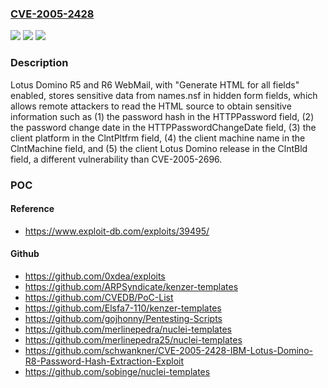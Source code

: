### [CVE-2005-2428](https://cve.mitre.org/cgi-bin/cvename.cgi?name=CVE-2005-2428)
![](https://img.shields.io/static/v1?label=Product&message=n%2Fa&color=blue)
![](https://img.shields.io/static/v1?label=Version&message=n%2Fa&color=blue)
![](https://img.shields.io/static/v1?label=Vulnerability&message=n%2Fa&color=brighgreen)

### Description

Lotus Domino R5 and R6 WebMail, with "Generate HTML for all fields" enabled, stores sensitive data from names.nsf in hidden form fields, which allows remote attackers to read the HTML source to obtain sensitive information such as (1) the password hash in the HTTPPassword field, (2) the password change date in the HTTPPasswordChangeDate field, (3) the client platform in the ClntPltfrm field, (4) the client machine name in the ClntMachine field, and (5) the client Lotus Domino release in the ClntBld field, a different vulnerability than CVE-2005-2696.

### POC

#### Reference
- https://www.exploit-db.com/exploits/39495/

#### Github
- https://github.com/0xdea/exploits
- https://github.com/ARPSyndicate/kenzer-templates
- https://github.com/CVEDB/PoC-List
- https://github.com/Elsfa7-110/kenzer-templates
- https://github.com/gojhonny/Pentesting-Scripts
- https://github.com/merlinepedra/nuclei-templates
- https://github.com/merlinepedra25/nuclei-templates
- https://github.com/schwankner/CVE-2005-2428-IBM-Lotus-Domino-R8-Password-Hash-Extraction-Exploit
- https://github.com/sobinge/nuclei-templates


